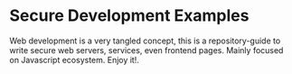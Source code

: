 # Secure Development Examples

Web development is a very tangled concept, this is a repository-guide to write secure web servers, services, even frontend pages.
Mainly focused on Javascript ecosystem. Enjoy it!.

